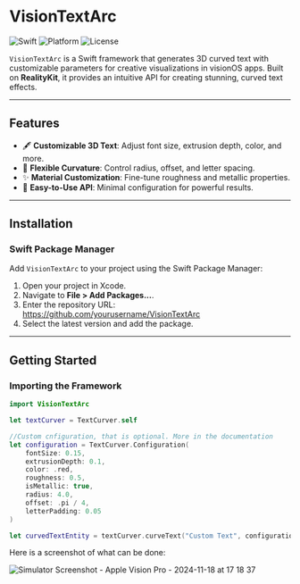 # VisionTextArc

![Swift](https://img.shields.io/badge/Swift-6-blu) ![Platform](https://img.shields.io/badge/Platform-visionOS-red) ![License](https://img.shields.io/badge/License-GNU-green)

`VisionTextArc` is a Swift framework that generates 3D curved text with customizable parameters for creative visualizations in visionOS apps. Built on **RealityKit**, it provides an intuitive API for creating stunning, curved text effects.

---

## Features

- 🖋️ **Customizable 3D Text**: Adjust font size, extrusion depth, color, and more.
- 🔄 **Flexible Curvature**: Control radius, offset, and letter spacing.
- ✨ **Material Customization**: Fine-tune roughness and metallic properties.
- 📐 **Easy-to-Use API**: Minimal configuration for powerful results.

---

## Installation

### Swift Package Manager

Add `VisionTextArc` to your project using the Swift Package Manager:

1. Open your project in Xcode.
2. Navigate to **File > Add Packages...**.
3. Enter the repository URL: https://github.com/yourusername/VisionTextArc
4. Select the latest version and add the package.

---

## Getting Started

### Importing the Framework

```swift
import VisionTextArc

let textCurver = TextCurver.self

//Custom cnfiguration, that is optional. More in the documentation
let configuration = TextCurver.Configuration(
    fontSize: 0.15,
    extrusionDepth: 0.1,
    color: .red,
    roughness: 0.5,
    isMetallic: true,
    radius: 4.0,
    offset: .pi / 4,
    letterPadding: 0.05
)

let curvedTextEntity = textCurver.curveText("Custom Text", configuration: configuration)
```

Here is a screenshot of what can be done:

![Simulator Screenshot - Apple Vision Pro - 2024-11-18 at 17 18 37](https://github.com/user-attachments/assets/157bc3ce-d082-4e95-ab96-40981d6bcb0a)

